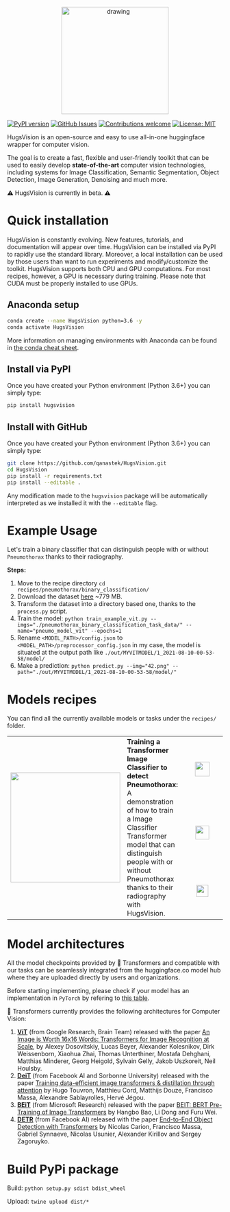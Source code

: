 <p align="center">
  <img src="https://raw.githubusercontent.com/qanastek/HugsVision/main/ressources/images/logo_name_transparent.png" alt="drawing" width="250"/>
</p>

[![PyPI version](https://badge.fury.io/py/hugsvision.svg)](https://badge.fury.io/py/hugsvision)
[![GitHub Issues](https://img.shields.io/github/issues/qanastek/HugsVision.svg)](https://github.com/qanastek/HugsVision/issues)
[![Contributions welcome](https://img.shields.io/badge/contributions-welcome-brightgreen.svg)](CONTRIBUTING.md)
[![License: MIT](https://img.shields.io/badge/License-MIT-brightgreen.svg)](https://opensource.org/licenses/MIT)


HugsVision is an open-source and easy to use all-in-one huggingface wrapper for computer vision.

The goal is to create a fast, flexible and user-friendly toolkit that can be used to easily develop **state-of-the-art** computer vision technologies, including systems for Image Classification, Semantic Segmentation, Object Detection, Image Generation, Denoising and much more.

⚠️ HugsVision is currently in beta. ⚠️

# Quick installation

HugsVision is constantly evolving. New features, tutorials, and documentation will appear over time. HugsVision can be installed via PyPI to rapidly use the standard library. Moreover, a local installation can be used by those users than want to run experiments and modify/customize the toolkit. HugsVision supports both CPU and GPU computations. For most recipes, however, a GPU is necessary during training. Please note that CUDA must be properly installed to use GPUs.

## Anaconda setup

```bash
conda create --name HugsVision python=3.6 -y
conda activate HugsVision
```

More information on managing environments with Anaconda can be found in [the conda cheat sheet](https://docs.conda.io/projects/conda/en/4.6.0/_downloads/52a95608c49671267e40c689e0bc00ca/conda-cheatsheet.pdf).

## Install via PyPI

Once you have created your Python environment (Python 3.6+) you can simply type:

```bash
pip install hugsvision
```

## Install with GitHub

Once you have created your Python environment (Python 3.6+) you can simply type:

```bash
git clone https://github.com/qanastek/HugsVision.git
cd HugsVision
pip install -r requirements.txt
pip install --editable .
```

Any modification made to the `hugsvision` package will be automatically interpreted as we installed it with the `--editable` flag.

# Example Usage

Let's train a binary classifier that can distinguish people with or without `Pneumothorax` thanks to their radiography.

**Steps:**

1. Move to the recipe directory `cd recipes/pneumothorax/binary_classification/`
2. Download the dataset [here](https://www.kaggle.com/volodymyrgavrysh/pneumothorax-binary-classification-task) ~779 MB.
3. Transform the dataset into a directory based one, thanks to the `process.py` script.
4. Train the model:  `python train_example_vit.py --imgs="./pneumothorax_binary_classification_task_data/" --name="pneumo_model_vit" --epochs=1`
5. Rename `<MODEL_PATH>/config.json` to `<MODEL_PATH>/preprocessor_config.json` in my case, the model is situated at the output path like `./out/MYVITMODEL/1_2021-08-10-00-53-58/model/`
6. Make a prediction: `python predict.py --img="42.png" --path="./out/MYVITMODEL/1_2021-08-10-00-53-58/model/"`

# Models recipes

You can find all the currently available models or tasks under the `recipes/` folder.

<table>
  <tr>
      <td rowspan="3" width="160">
        <img src="https://raw.githubusercontent.com/qanastek/HugsVision/main/ressources/images/receipes/pneumothorax.png" width="256">
      </td>    
      <td rowspan="3">
        <b>Training a Transformer Image Classifier to detect Pneumothorax:</b> A demonstration of how to train a Image Classifier Transformer model that can distinguish people with or without Pneumothorax thanks to their radiography with HugsVision.
      </td>
      <td align="center" width="80">
          <a href="https://nbviewer.jupyter.org/github/qanastek/HugsVision/blob/main/recipes/pneumothorax/binary_classification/Image_Classifier.ipynb">
              <img src="https://raw.githubusercontent.com/qanastek/HugsVision/main/ressources/images/receipes/nbviewer_logo.svg" height="34">
          </a>
      </td>
  </tr>
  <tr>
      <td align="center">
          <a href="https://github.com/qanastek/HugsVision/tree/main/recipes/pneumothorax/binary_classification/Image_Classifier.ipynb">
              <img src="https://raw.githubusercontent.com/qanastek/HugsVision/main/ressources/images/receipes/github_logo.png" height="32">
          </a>
      </td>
  </tr>
  <tr>
      <td align="center">
          <a href="https://colab.research.google.com/drive/1Dll0hJqbbx7OWRTU8fvvP7-UJO7E1hD1?usp=sharing">
              <img src="https://raw.githubusercontent.com/qanastek/HugsVision/main/ressources/images/receipes/colab_logo.png" height="28">
          </a>
      </td>
  </tr>
</table>

# Model architectures

All the model checkpoints provided by 🤗 Transformers and compatible with our tasks can be seamlessly integrated from the huggingface.co model hub where they are uploaded directly by users and organizations.

Before starting implementing, please check if your model has an implementation in `PyTorch` by refering to [this table](https://huggingface.co/transformers/index.html#supported-frameworks).

🤗 Transformers currently provides the following architectures for Computer Vision:

1. **[ViT](https://huggingface.co/transformers/model_doc/vit.html)** (from Google Research, Brain Team) released with the paper [An Image is Worth 16x16 Words: Transformers for Image Recognition at Scale](https://arxiv.org/pdf/2010.11929.pdf), by Alexey Dosovitskiy, Lucas Beyer, Alexander Kolesnikov, Dirk Weissenborn, Xiaohua Zhai, Thomas Unterthiner, Mostafa Dehghani, Matthias Minderer, Georg Heigold, Sylvain Gelly, Jakob Uszkoreit, Neil Houlsby.
2. **[DeiT](https://huggingface.co/transformers/model_doc/deit.html)** (from Facebook AI and Sorbonne University) released with the paper [Training data-efficient image transformers & distillation through attention](https://arxiv.org/pdf/2012.12877.pdf) by Hugo Touvron, Matthieu Cord, Matthijs Douze, Francisco Massa, Alexandre Sablayrolles, Hervé Jégou.
3. **[BEiT](https://huggingface.co/transformers/master/model_doc/beit.html)** (from Microsoft Research) released with the paper [BEIT: BERT Pre-Training of Image Transformers](https://arxiv.org/pdf/2106.08254.pdf) by Hangbo Bao, Li Dong and Furu Wei.
4. **[DETR](https://huggingface.co/transformers/model_doc/detr.html)** (from Facebook AI) released with the paper [End-to-End Object Detection with Transformers](https://arxiv.org/pdf/2005.12872.pdf) by Nicolas Carion, Francisco Massa, Gabriel Synnaeve, Nicolas Usunier, Alexander Kirillov and Sergey Zagoruyko.

# Build PyPi package

Build: `python setup.py sdist bdist_wheel`

Upload: `twine upload dist/*`
